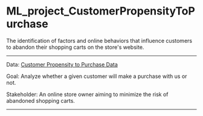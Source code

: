 # ML_project_CustomerPropensityToPurchase
The identification of factors and online behaviors that influence customers to abandon their shopping carts on the store's website.

---

Data: [Customer Propensity to Purchase Data](https://www.kaggle.com/datasets/benpowis/customer-propensity-to-purchase-data)

Goal: Analyze whether a given customer will make a purchase with us or not.

Stakeholder: An online store owner aiming to minimize the risk of abandoned shopping carts.

---

